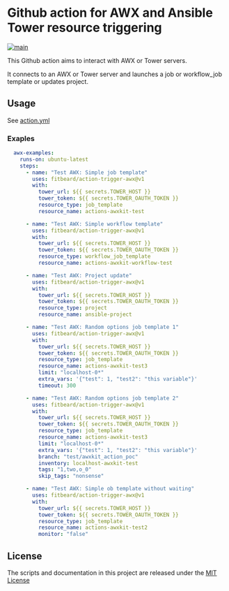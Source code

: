 # Github action for AWX and Ansible Tower resource triggering

[![main](https://github.com/fitbeard/action-trigger-awx/workflows/main/badge.svg)](https://github.com/fitbeard/action-trigger-awx/actions?query=workflow%3Amain)

This Github action aims to interact with AWX or Tower servers.

It connects to an AWX or Tower server and launches a job or workflow_job template or updates project.

## Usage

See [action.yml](action.yml)

### Exaples

```yaml
  awx-examples:
    runs-on: ubuntu-latest
    steps:
      - name: "Test AWX: Simple job template"
        uses: fitbeard/action-trigger-awx@v1
        with:
          tower_url: ${{ secrets.TOWER_HOST }}
          tower_token: ${{ secrets.TOWER_OAUTH_TOKEN }}
          resource_type: job_template
          resource_name: actions-awxkit-test

      - name: "Test AWX: Simple workflow template"
        uses: fitbeard/action-trigger-awx@v1
        with:
          tower_url: ${{ secrets.TOWER_HOST }}
          tower_token: ${{ secrets.TOWER_OAUTH_TOKEN }}
          resource_type: workflow_job_template
          resource_name: actions-awxkit-workflow-test

      - name: "Test AWX: Project update"
        uses: fitbeard/action-trigger-awx@v1
        with:
          tower_url: ${{ secrets.TOWER_HOST }}
          tower_token: ${{ secrets.TOWER_OAUTH_TOKEN }}
          resource_type: project
          resource_name: ansible-project

      - name: "Test AWX: Random options job template 1"
        uses: fitbeard/action-trigger-awx@v1
        with:
          tower_url: ${{ secrets.TOWER_HOST }}
          tower_token: ${{ secrets.TOWER_OAUTH_TOKEN }}
          resource_type: job_template
          resource_name: actions-awxkit-test3
          limit: "localhost-0*"
          extra_vars: '{"test": 1, "test2": "this variable"}'
          timeout: 300

      - name: "Test AWX: Random options job template 2"
        uses: fitbeard/action-trigger-awx@v1
        with:
          tower_url: ${{ secrets.TOWER_HOST }}
          tower_token: ${{ secrets.TOWER_OAUTH_TOKEN }}
          resource_type: job_template
          resource_name: actions-awxkit-test3
          limit: "localhost-0*"
          extra_vars: '{"test": 1, "test2": "this variable"}'
          branch: "test/awxkit_action_poc"
          inventory: localhost-awxkit-test
          tags: "1,two,o_0"
          skip_tags: "nonsense"

      - name: "Test AWX: Simple ob template without waiting"
        uses: fitbeard/action-trigger-awx@v1
        with:
          tower_url: ${{ secrets.TOWER_HOST }}
          tower_token: ${{ secrets.TOWER_OAUTH_TOKEN }}
          resource_type: job_template
          resource_name: actions-awxkit-test2
          monitor: "false"
```

## License
The scripts and documentation in this project are released under the [MIT License](https://github.com/dboehme65/action-trigger-awx/edit/main/License)
